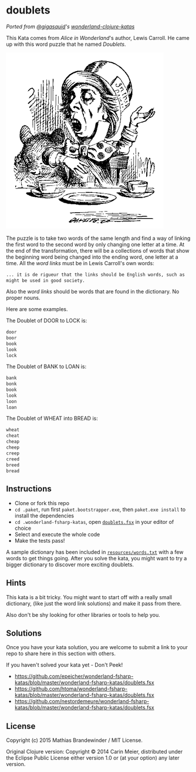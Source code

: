 # doublets

_Ported from [@gigasquid](https://twitter.com/gigasquid)'s
[*wonderland-clojure-katas*](https://github.com/gigasquid/wonderland-clojure-katas)_

This Kata comes from _Alice in Wonderland_'s author, Lewis
Carroll. He came up with this word puzzle that he named _Doublets_.

![Mad Hatter](../images/madhatter.gif)

The puzzle is to take two words of the same length and find a way of linking the
first word to the second word by only changing one letter at a time.  At the end of the transformation,
there will be a collections of words that show the beginning word being changed
into the ending word, one letter at a time.  All the _word links_ must be in Lewis Carroll's own words:

```
... it is de rigueur that the links should be English words, such as might be used in good society.
```

Also the _word links_ should be words that are found in the dictionary.  No proper nouns.

Here are some examples.

The Doublet of DOOR to LOCK is:

```
door
boor
book
look
lock
```

The Doublet of BANK to LOAN is:

```
bank
bonk
book
look
loon
loan
```

The Doublet of WHEAT into BREAD is:

```
wheat
cheat
cheap
cheep
creep
creed
breed
bread
```



## Instructions

- Clone or fork this repo
- `cd .paket`, run first `paket.bootstrapper.exe`, then `paket.exe install` to install the dependencies
- `cd .wonderland-fsharp-katas`, open [`doublets.fsx`](doublets.fsx) in your editor of choice
- Select and execute the whole code
- Make the tests pass!

A sample dictionary has been included in [`resources/words.txt`](resources/words.txt) with a few words to get things going.  After you solve the kata, you might want to try a bigger dictionary to discover more exciting doublets.

## Hints

This kata is a bit tricky.  You might want to start off with a really small dictionary, (like just the word link solutions) and make it pass from there.

Also don't be shy looking for other libraries or tools to help you.


## Solutions

Once you have your kata solution, you are welcome to submit a link to your repo to share here in this section with others.

If you haven't solved your kata yet - Don't Peek!

* https://github.com/epeicher/wonderland-fsharp-katas/blob/master/wonderland-fsharp-katas/doublets.fsx
* https://github.com/htoma/wonderland-fsharp-katas/blob/master/wonderland-fsharp-katas/doublets.fsx
* https://github.com/nestordemeure/wonderland-fsharp-katas/blob/master/wonderland-fsharp-katas/doublets.fsx

## License

Copyright (c) 2015 Mathias Brandewinder / MIT License.

Original Clojure version: Copyright © 2014 Carin Meier, distributed under the Eclipse Public License either version 1.0 or (at
your option) any later version.
